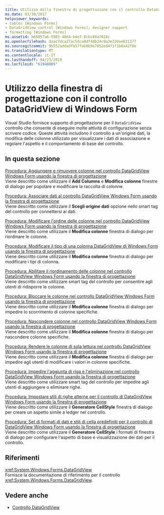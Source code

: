 ```yaml
---
title: Utilizzo della finestra di progettazione con il controllo DataGridView di Windows Form
ms.date: 03/30/2017
helpviewer_keywords:
- tables [Windows Forms]
- DataGridView control [Windows Forms], designer support
- formatting [Windows Forms]
ms.assetid: b66057a6-5983-4864-b4e7-8cbc88a7010c
ms.openlocfilehash: daac7dca27ac5dca8df4db24c9a3e22dae831377
ms.sourcegitcommit: 9b552addadfb57fab0b9e7852ed4f1f1b8a42f8e
ms.translationtype: MT
ms.contentlocale: it-IT
ms.lasthandoff: 04/23/2019
ms.locfileid: "61948005"
---
```

# <a name="using-the-designer-with-the-windows-forms-datagridview-control"></a>Utilizzo della finestra di progettazione con il controllo DataGridView di Windows Form
Visual Studio fornisce supporto di progettazione per il `DataGridView` controllo che consente di eseguire molte attività di configurazione senza scrivere codice. Queste attività includono il controllo a un'origine dati, la modifica delle colonne utilizzato per visualizzare i dati di associazione e regolare l'aspetto e il comportamento di base del controllo.  
  
## <a name="in-this-section"></a>In questa sezione  
 [Procedura: Aggiungere e rimuovere colonne nel controllo DataGridView Windows Form usando la finestra di progettazione](add-and-remove-columns-in-the-datagrid-using-the-designer.md)  
 Viene descritto come utilizzare il **Add Columns** e **Modifica colonne** finestre di dialogo per popolare e modificare la raccolta di colonne.  
  
 [Procedura: Associare dati al controllo DataGridView Windows Form usando la finestra di progettazione](bind-data-to-the-datagrid-using-the-designer.md)  
 Viene descritto come utilizzare il **Scegli origine dati** opzione nello smart tag del controllo per connettersi ai dati.  
  
 [Procedura: Modificare l'ordine delle colonne nel controllo DataGridView Windows Form usando la finestra di progettazione](change-the-order-of-columns-in-the-datagrid-using-the-designer.md)  
 Viene descritto come utilizzare il **Modifica colonne** finestra di dialogo per riordinare le colonne.  
  
 [Procedura: Modificare il tipo di una colonna DataGridView di Windows Form usando la finestra di progettazione](change-the-type-of-a-wf-datagridview-column-using-the-designer.md)  
 Viene descritto come utilizzare il **Modifica colonne** finestra di dialogo per modificare i tipi di colonna.  
  
 [Procedura: Abilitare il riordinamento delle colonne nel controllo DataGridView Windows Form usando la finestra di progettazione](enable-column-reordering-in-the-datagrid-using-the-designer.md)  
 Viene descritto come utilizzare smart tag del controllo per consentire agli utenti di ridisporre le colonne.  
  
 [Procedura: Bloccare le colonne nel controllo DataGridView Windows Form usando la finestra di progettazione](freeze-columns-in-the-datagrid-using-the-designer.md)  
 Viene descritto come utilizzare il **Modifica colonne** finestra di dialogo per impedire lo scorrimento di colonne specifiche.  
  
 [Procedura: Nascondere colonne nel controllo DataGridView Windows Form usando la finestra di progettazione](hide-columns-in-the-datagrid-using-the-designer.md)  
 Viene descritto come utilizzare il **Modifica colonne** finestra di dialogo per nascondere colonne specifiche.  
  
 [Procedura: Rendere le colonne di sola lettura nel controllo DataGridView Windows Form usando la finestra di progettazione](make-columns-read-only-in-the-datagrid-using-the-designer.md)  
 Viene descritto come utilizzare il **Modifica colonne** finestra di dialogo per impedire agli utenti di modificare i valori in colonne specifiche.  
  
 [Procedura: Impedire l'aggiunta di riga e l'eliminazione nel controllo DataGridView Windows Form usando la finestra di progettazione](prevent-row-addition-and-deletion-in-the-datagrid-using-the-designer.md)  
 Viene descritto come utilizzare smart tag del controllo per impedire agli utenti di aggiungere o eliminare righe.  
  
 [Procedura: Impostare stili di righe alterne per il controllo di DataGridView Windows Form usando la finestra di progettazione](set-alternating-row-styles-for-the-datagrid-using-the-designer.md)  
 Viene descritto come utilizzare il **Generatore CellStyle** finestra di dialogo per creare un aspetto simile a ledger nel controllo.  
  
 [Procedura: Set di formati di dati e stili di cella predefiniti per il controllo di DataGridView Windows Form usando la finestra di progettazione](default-cell-styles-datagridview.md)  
 Viene descritto come utilizzare il **Generatore CellStyle** i formati di finestra di dialogo per configurare l'aspetto di base e visualizzazione dei dati per il controllo.  
  
## <a name="reference"></a>Riferimenti  
 <xref:System.Windows.Forms.DataGridView>  
 Fornisce la documentazione di riferimento per il controllo <xref:System.Windows.Forms.DataGridView>.  
  
## <a name="see-also"></a>Vedere anche

- [Controllo DataGridView](datagridview-control-windows-forms.md)
